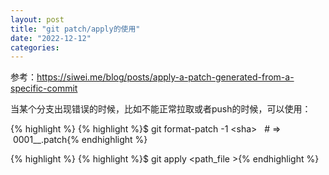 ```yaml
---
layout: post
title: "git patch/apply的使用"
date: "2022-12-12"
categories: 
---
```

<p>参考：<a href="https://siwei.me/blog/posts/apply-a-patch-generated-from-a-specific-commit">https://siwei.me/blog/posts/apply-a-patch-generated-from-a-specific-commit</a></p>

<p>当某个分支出现错误的时候，比如不能正常拉取或者push的时候，可以使用：</p>

{% highlight %}
{% highlight %}$ git format-patch -1 &lt;sha&gt; &nbsp; # =&gt; &nbsp;0001__.patch{% endhighlight %}

{% highlight %}
{% highlight %}$ git apply &lt;path_file&nbsp;&gt;{% endhighlight %}

